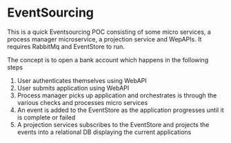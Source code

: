 # EventSourcing

This is a quick Eventsourcing POC consisting of some micro services, a process manager microservice, a projection service and WepAPIs. It requires RabbitMq and EventStore to run.

The concept is to open a bank account which happens in the following steps
1. User authenticates themselves using WebAPI
2. User submits application using WebAPI
3. Process manager picks up application and orchestrates is through the various checks and processes micro services
4. An event is added to the EventStore as the application progresses until it is complete or failed
5. A projection services subscribes to the EventStore and projects the events into a relational DB displaying the current applications 
